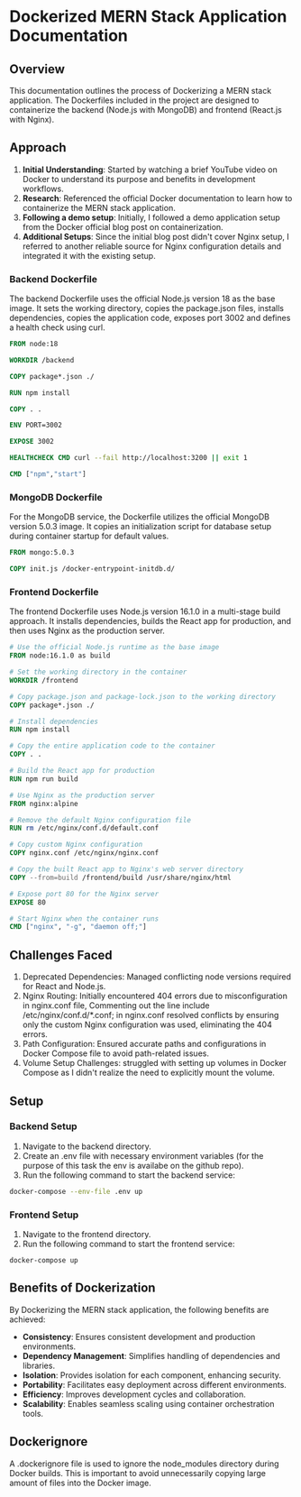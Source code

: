 # Dockerized MERN Stack Application Documentation

## Overview

This documentation outlines the process of Dockerizing a MERN stack application. The Dockerfiles included in the project are designed to containerize the backend (Node.js with MongoDB) and frontend (React.js with Nginx).

## Approach

1. **Initial Understanding**: Started by watching a brief YouTube video on Docker to understand its purpose and benefits in development workflows.
2. **Research**: Referenced the official Docker documentation to learn how to containerize the MERN stack application.
3. **Following a demo setup**: Initially, I followed a demo application setup from the Docker official blog post on containerization.
4. **Additional Setups**: Since the initial blog post didn't cover Nginx setup, I referred to another reliable source for Nginx configuration details and integrated it with the existing setup.

### Backend Dockerfile

The backend Dockerfile uses the official Node.js version 18 as the base image. It sets the working directory, copies the package.json files, installs dependencies, copies the application code, exposes port 3002 and defines a health check using curl.

```dockerfile
FROM node:18

WORKDIR /backend

COPY package*.json ./

RUN npm install

COPY . .

ENV PORT=3002

EXPOSE 3002

HEALTHCHECK CMD curl --fail http://localhost:3200 || exit 1

CMD ["npm","start"]
```

### MongoDB Dockerfile

For the MongoDB service, the Dockerfile utilizes the official MongoDB version 5.0.3 image. It copies an initialization script for database setup during container startup for default values.

```dockerfile
FROM mongo:5.0.3

COPY init.js /docker-entrypoint-initdb.d/
```

### Frontend Dockerfile

The frontend Dockerfile uses Node.js version 16.1.0 in a multi-stage build approach. It installs dependencies, builds the React app for production, and then uses Nginx as the production server.

```dockerfile
# Use the official Node.js runtime as the base image
FROM node:16.1.0 as build

# Set the working directory in the container
WORKDIR /frontend

# Copy package.json and package-lock.json to the working directory
COPY package*.json ./

# Install dependencies
RUN npm install

# Copy the entire application code to the container
COPY . .

# Build the React app for production
RUN npm run build

# Use Nginx as the production server
FROM nginx:alpine

# Remove the default Nginx configuration file
RUN rm /etc/nginx/conf.d/default.conf

# Copy custom Nginx configuration
COPY nginx.conf /etc/nginx/nginx.conf

# Copy the built React app to Nginx's web server directory
COPY --from=build /frontend/build /usr/share/nginx/html

# Expose port 80 for the Nginx server
EXPOSE 80

# Start Nginx when the container runs
CMD ["nginx", "-g", "daemon off;"]
```

## Challenges Faced

1. Deprecated Dependencies: Managed conflicting node versions required for React and Node.js.
2. Nginx Routing: Initially encountered 404 errors due to misconfiguration in nginx.conf file, Commenting out the line include /etc/nginx/conf.d/\*.conf; in nginx.conf resolved conflicts by ensuring only the custom Nginx configuration was used, eliminating the 404 errors.
3. Path Configuration: Ensured accurate paths and configurations in Docker Compose file to avoid path-related issues.
4. Volume Setup Challenges: struggled with setting up volumes in Docker Compose as I didn't realize the need to explicitly mount the volume.

## Setup

### Backend Setup

1. Navigate to the backend directory.
2. Create an .env file with necessary environment variables (for the purpose of this task the env is availabe on the github repo).
3. Run the following command to start the backend service:

```bash
docker-compose --env-file .env up
```

### Frontend Setup

1. Navigate to the frontend directory.
2. Run the following command to start the frontend service:

```
docker-compose up
```

## Benefits of Dockerization

By Dockerizing the MERN stack application, the following benefits are achieved:

- **Consistency**: Ensures consistent development and production environments.
- **Dependency Management**: Simplifies handling of dependencies and libraries.
- **Isolation**: Provides isolation for each component, enhancing security.
- **Portability**: Facilitates easy deployment across different environments.
- **Efficiency**: Improves development cycles and collaboration.
- **Scalability**: Enables seamless scaling using container orchestration tools.

## Dockerignore

A .dockerignore file is used to ignore the node_modules directory during Docker builds. This is important to avoid unnecessarily copying large amount of files into the Docker image.
